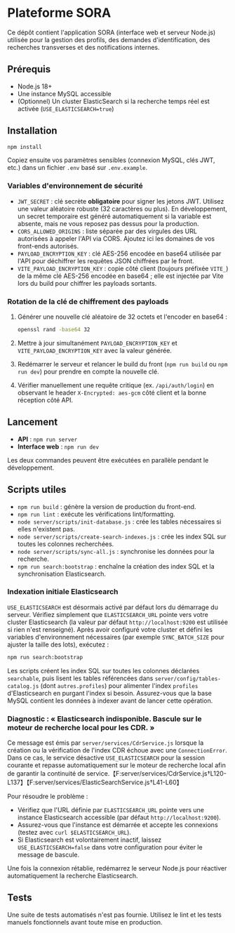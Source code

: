 # Plateforme SORA

Ce dépôt contient l'application SORA (interface web et serveur Node.js) utilisée pour la gestion des profils, des demandes d'identification, des recherches transverses et des notifications internes.

## Prérequis

- Node.js 18+
- Une instance MySQL accessible
- (Optionnel) Un cluster ElasticSearch si la recherche temps réel est activée (`USE_ELASTICSEARCH=true`)

## Installation

```bash
npm install
```

Copiez ensuite vos paramètres sensibles (connexion MySQL, clés JWT, etc.) dans un fichier `.env` basé sur `.env.example`.

### Variables d'environnement de sécurité

- `JWT_SECRET` : clé secrète **obligatoire** pour signer les jetons JWT. Utilisez une valeur aléatoire robuste (32 caractères ou plus). En développement, un secret temporaire est généré automatiquement si la variable est absente, mais ne vous reposez pas dessus pour la production.
- `CORS_ALLOWED_ORIGINS` : liste séparée par des virgules des URL autorisées à appeler l'API via CORS. Ajoutez ici les domaines de vos front-ends autorisés.
- `PAYLOAD_ENCRYPTION_KEY` : clé AES-256 encodée en base64 utilisée par l'API pour déchiffrer les requêtes JSON chiffrées par le front.
- `VITE_PAYLOAD_ENCRYPTION_KEY` : copie côté client (toujours préfixée `VITE_`) de la même clé AES-256 encodée en base64 ; elle est injectée par Vite lors du build pour chiffrer les payloads sortants.

### Rotation de la clé de chiffrement des payloads

1. Générer une nouvelle clé aléatoire de 32 octets et l'encoder en base64 :

   ```bash
   openssl rand -base64 32
   ```

2. Mettre à jour simultanément `PAYLOAD_ENCRYPTION_KEY` et `VITE_PAYLOAD_ENCRYPTION_KEY` avec la valeur générée.
3. Redémarrer le serveur et relancer le build du front (`npm run build` ou `npm run dev`) pour prendre en compte la nouvelle clé.
4. Vérifier manuellement une requête critique (ex. `/api/auth/login`) en observant le header `X-Encrypted: aes-gcm` côté client et la bonne réception côté API.

## Lancement

- **API** : `npm run server`
- **Interface web** : `npm run dev`

Les deux commandes peuvent être exécutées en parallèle pendant le développement.

## Scripts utiles

- `npm run build` : génère la version de production du front-end.
- `npm run lint` : exécute les vérifications lint/formatting.
- `node server/scripts/init-database.js` : crée les tables nécessaires si elles n'existent pas.
- `node server/scripts/create-search-indexes.js` : crée les index SQL sur toutes les colonnes recherchées.
- `node server/scripts/sync-all.js` : synchronise les données pour la recherche.
- `npm run search:bootstrap` : enchaîne la création des index SQL et la synchronisation Elasticsearch.

### Indexation initiale Elasticsearch

`USE_ELASTICSEARCH` est désormais activé par défaut lors du démarrage du serveur. Vérifiez simplement que `ELASTICSEARCH_URL` pointe vers votre cluster Elasticsearch (la valeur par défaut `http://localhost:9200` est utilisée si rien n'est renseigné). Après avoir configuré votre cluster et défini les variables d'environnement nécessaires (par exemple `SYNC_BATCH_SIZE` pour ajuster la taille des lots), exécutez :

```bash
npm run search:bootstrap
```

Les scripts créent les index SQL sur toutes les colonnes déclarées `searchable`, puis lisent les tables référencées dans `server/config/tables-catalog.js` (dont `autres.profiles`) pour alimenter l'index `profiles` d'Elasticsearch en purgant l'index si besoin. Assurez-vous que la base MySQL contient les données à indexer avant de lancer cette opération.

### Diagnostic : « Elasticsearch indisponible. Bascule sur le moteur de recherche local pour les CDR. »

Ce message est émis par `server/services/CdrService.js` lorsque la création ou la vérification de l'index CDR échoue avec une `ConnectionError`. Dans ce cas, le service désactive `USE_ELASTICSEARCH` pour la session courante et repasse automatiquement sur le moteur de recherche local afin de garantir la continuité de service.【F:server/services/CdrService.js†L120-L137】【F:server/services/ElasticSearchService.js†L41-L60】

Pour résoudre le problème :

- Vérifiez que l'URL définie par `ELASTICSEARCH_URL` pointe vers une instance Elasticsearch accessible (par défaut `http://localhost:9200`).
- Assurez-vous que l'instance est démarrée et accepte les connexions (testez avec `curl $ELASTICSEARCH_URL`).
- Si Elasticsearch est volontairement inactif, laissez `USE_ELASTICSEARCH=false` dans votre configuration pour éviter le message de bascule.

Une fois la connexion rétablie, redémarrez le serveur Node.js pour réactiver automatiquement la recherche Elasticsearch.

## Tests

Une suite de tests automatisés n'est pas fournie. Utilisez le lint et les tests manuels fonctionnels avant toute mise en production.
